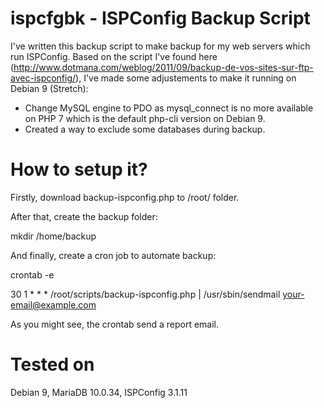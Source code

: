 # ispcfgbk - ISPConfig Backup Script
I've written this backup script to make backup for my web servers which run ISPConfig. Based on the script I've found here (http://www.dotmana.com/weblog/2011/09/backup-de-vos-sites-sur-ftp-avec-ispconfig/), I've made some adjustements to make it running on Debian 9 (Stretch):
- Change MySQL engine to PDO as mysql_connect is no more available on PHP 7 which is the default php-cli version on Debian 9.
- Created a way to exclude some databases during backup.

# How to setup it?
Firstly, download backup-ispconfig.php to /root/ folder.

After that, create the backup folder:

mkdir /home/backup

And finally, create a cron job to automate backup:

crontab -e

30 1 * * * /root/scripts/backup-ispconfig.php | /usr/sbin/sendmail <your-email@example.com>

As you might see, the crontab send a report email.

# Tested on
Debian 9, MariaDB 10.0.34, ISPConfig 3.1.11
